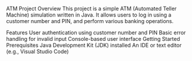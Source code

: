 ATM Project
Overview
This project is a simple ATM (Automated Teller Machine) simulation written in Java. It allows users to log in using a customer number and PIN, and perform various banking operations.

Features
User authentication using customer number and PIN
Basic error handling for invalid input
Console-based user interface
Getting Started
Prerequisites
Java Development Kit (JDK) installed
An IDE or text editor (e.g., Visual Studio Code)
